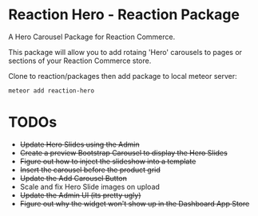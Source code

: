 # Reaction Hero - Reaction Package

A Hero Carousel Package for Reaction Commerce.

This package will allow you to add rotaing 'Hero' carousels to pages or sections of your Reaction Commerce store.

Clone to reaction/packages then add package to local meteor server:

	meteor add reaction-hero


# TODOs

* <strike>Update Hero Slides using the Admin</strike>
* <strike>Create a preview Bootstrap Carousel to display the Hero Slides</strike>
* <strike>Figure out how to inject the slideshow into a template</strike>
* <strike>Insert the carousel before the product grid</strike>
* <strike>Update the Add Carousel Button</strike>
* Scale and fix Hero Slide images on upload
* <strike>Update the Admin UI (its pretty ugly)</strike>
* <strike>Figure out why the widget won't show up in the Dashboard App Store</strike>
